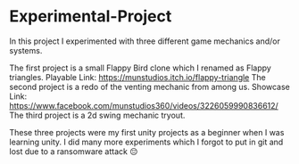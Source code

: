 # Experimental-Project

In this project I experimented with three different game mechanics and/or systems.

The first project is a small Flappy Bird clone which I renamed as Flappy triangles. Playable Link: https://munstudios.itch.io/flappy-triangle
The second project is a redo of the venting mechanic from among us. Showcase Link: https://www.facebook.com/munstudios360/videos/3226059990836612/
The third project is a 2d swing mechanic tryout.

These three projects were my first unity projects as a beginner when I was learning unity. I did many more experiments which I forgot to put in git and lost due to a ransomware attack 😔
